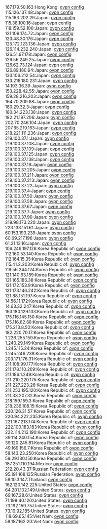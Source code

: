 167.179.50.163:Hong Kong: [ovpn config](vpn/167_179_50_163.ovpn)  
115.126.137.48:Japan: [ovpn config](vpn/115_126_137_48.ovpn)  
115.163.202.29:Japan: [ovpn config](vpn/115_163_202_29.ovpn)  
115.38.100.16:Japan: [ovpn config](vpn/115_38_100_16.ovpn)  
118.159.52.100:Japan: [ovpn config](vpn/118_159_52_100.ovpn)  
121.109.174.72:Japan: [ovpn config](vpn/121_109_174_72.ovpn)  
123.48.30.176:Japan: [ovpn config](vpn/123_48_30_176.ovpn)  
125.172.123.136:Japan: [ovpn config](vpn/125_172_123_136.ovpn)  
126.114.232.240:Japan: [ovpn config](vpn/126_114_232_240.ovpn)  
126.51.97.178:Japan: [ovpn config](vpn/126_51_97_178.ovpn)  
126.56.249.25:Japan: [ovpn config](vpn/126_56_249_25.ovpn)  
126.62.73.124:Japan: [ovpn config](vpn/126_62_73_124.ovpn)  
126.89.180.94:Japan: [ovpn config](vpn/126_89_180_94.ovpn)  
133.106.212.54:Japan: [ovpn config](vpn/133_106_212_54.ovpn)  
133.218.180.231:Japan: [ovpn config](vpn/133_218_180_231.ovpn)  
14.193.36.39:Japan: [ovpn config](vpn/14_193_36_39.ovpn)  
153.228.42.55:Japan: [ovpn config](vpn/153_228_42_55.ovpn)  
159.28.216.203:Japan: [ovpn config](vpn/159_28_216_203.ovpn)  
164.70.209.88:Japan: [ovpn config](vpn/164_70_209_88.ovpn)  
180.29.32.3:Japan: [ovpn config](vpn/180_29_32_3.ovpn)  
180.34.223.138:Japan: [ovpn config](vpn/180_34_223_138.ovpn)  
182.21.197.206:Japan: [ovpn config](vpn/182_21_197_206.ovpn)  
202.70.246.104:Japan: [ovpn config](vpn/202_70_246_104.ovpn)  
207.65.219.163:Japan: [ovpn config](vpn/207_65_219_163.ovpn)  
218.221.111.236:Japan: [ovpn config](vpn/218_221_111_236.ovpn)  
219.100.37.1:Japan: [ovpn config](vpn/219_100_37_1.ovpn)  
219.100.37.108:Japan: [ovpn config](vpn/219_100_37_108.ovpn)  
219.100.37.109:Japan: [ovpn config](vpn/219_100_37_109.ovpn)  
219.100.37.125:Japan: [ovpn config](vpn/219_100_37_125.ovpn)  
219.100.37.138:Japan: [ovpn config](vpn/219_100_37_138.ovpn)  
219.100.37.19:Japan: [ovpn config](vpn/219_100_37_19.ovpn)  
219.100.37.205:Japan: [ovpn config](vpn/219_100_37_205.ovpn)  
219.100.37.211:Japan: [ovpn config](vpn/219_100_37_211.ovpn)  
219.100.37.213:Japan: [ovpn config](vpn/219_100_37_213.ovpn)  
219.100.37.22:Japan: [ovpn config](vpn/219_100_37_22.ovpn)  
219.100.37.4:Japan: [ovpn config](vpn/219_100_37_4.ovpn)  
219.100.37.50:Japan: [ovpn config](vpn/219_100_37_50.ovpn)  
219.100.37.58:Japan: [ovpn config](vpn/219_100_37_58.ovpn)  
219.100.37.67:Japan: [ovpn config](vpn/219_100_37_67.ovpn)  
219.100.37.7:Japan: [ovpn config](vpn/219_100_37_7.ovpn)  
219.100.37.90:Japan: [ovpn config](vpn/219_100_37_90.ovpn)  
219.98.173.220:Japan: [ovpn config](vpn/219_98_173_220.ovpn)  
223.133.151.61:Japan: [ovpn config](vpn/223_133_151_61.ovpn)  
60.153.193.239:Japan: [ovpn config](vpn/60_153_193_239.ovpn)  
60.69.217.196:Japan: [ovpn config](vpn/60_69_217_196.ovpn)  
61.21.13.16:Japan: [ovpn config](vpn/61_21_13_16.ovpn)  
106.249.197.126:Korea Republic of: [ovpn config](vpn/106_249_197_126.ovpn)  
112.160.53.140:Korea Republic of: [ovpn config](vpn/112_160_53_140.ovpn)  
112.164.15.35:Korea Republic of: [ovpn config](vpn/112_164_15_35.ovpn)  
115.41.2.203:Korea Republic of: [ovpn config](vpn/115_41_2_203.ovpn)  
119.56.244.124:Korea Republic of: [ovpn config](vpn/119_56_244_124.ovpn)  
121.140.63.189:Korea Republic of: [ovpn config](vpn/121_140_63_189.ovpn)  
121.165.186.38:Korea Republic of: [ovpn config](vpn/121_165_186_38.ovpn)  
121.172.153.9:Korea Republic of: [ovpn config](vpn/121_172_153_9.ovpn)  
121.173.146.242:Korea Republic of: [ovpn config](vpn/121_173_146_242.ovpn)  
121.88.151.197:Korea Republic of: [ovpn config](vpn/121_88_151_197.ovpn)  
14.56.11.172:Korea Republic of: [ovpn config](vpn/14_56_11_172.ovpn)  
14.63.32.247:Korea Republic of: [ovpn config](vpn/14_63_32_247.ovpn)  
163.180.129.133:Korea Republic of: [ovpn config](vpn/163_180_129_133.ovpn)  
175.116.145.150:Korea Republic of: [ovpn config](vpn/175_116_145_150.ovpn)  
175.116.62.68:Korea Republic of: [ovpn config](vpn/175_116_62_68.ovpn)  
175.213.8.50:Korea Republic of: [ovpn config](vpn/175_213_8_50.ovpn)  
182.220.70.17:Korea Republic of: [ovpn config](vpn/182_220_70_17.ovpn)  
1.226.255.159:Korea Republic of: [ovpn config](vpn/1_226_255_159.ovpn)  
1.240.29.149:Korea Republic of: [ovpn config](vpn/1_240_29_149.ovpn)  
1.245.115.24:Korea Republic of: [ovpn config](vpn/1_245_115_24.ovpn)  
1.245.246.239:Korea Republic of: [ovpn config](vpn/1_245_246_239.ovpn)  
203.171.176.31:Korea Republic of: [ovpn config](vpn/203_171_176_31.ovpn)  
211.108.99.177:Korea Republic of: [ovpn config](vpn/211_108_99_177.ovpn)  
211.178.110.209:Korea Republic of: [ovpn config](vpn/211_178_110_209.ovpn)  
211.186.1.249:Korea Republic of: [ovpn config](vpn/211_186_1_249.ovpn)  
211.210.220.175:Korea Republic of: [ovpn config](vpn/211_210_220_175.ovpn)  
211.227.223.26:Korea Republic of: [ovpn config](vpn/211_227_223_26.ovpn)  
211.253.195.120:Korea Republic of: [ovpn config](vpn/211_253_195_120.ovpn)  
211.33.207.32:Korea Republic of: [ovpn config](vpn/211_33_207_32.ovpn)  
218.159.159.3:Korea Republic of: [ovpn config](vpn/218_159_159_3.ovpn)  
218.236.108.15:Korea Republic of: [ovpn config](vpn/218_236_108_15.ovpn)  
220.126.31.57:Korea Republic of: [ovpn config](vpn/220_126_31_57.ovpn)  
220.94.222.235:Korea Republic of: [ovpn config](vpn/220_94_222_235.ovpn)  
221.167.213.174:Korea Republic of: [ovpn config](vpn/221_167_213_174.ovpn)  
222.100.183.183:Korea Republic of: [ovpn config](vpn/222_100_183_183.ovpn)  
222.114.213.190:Korea Republic of: [ovpn config](vpn/222_114_213_190.ovpn)  
39.114.240.154:Korea Republic of: [ovpn config](vpn/39_114_240_154.ovpn)  
39.120.245.81:Korea Republic of: [ovpn config](vpn/39_120_245_81.ovpn)  
49.169.156.7:Korea Republic of: [ovpn config](vpn/49_169_156_7.ovpn)  
58.143.23.250:Korea Republic of: [ovpn config](vpn/58_143_23_250.ovpn)  
59.29.130.150:Korea Republic of: [ovpn config](vpn/59_29_130_150.ovpn)  
187.251.110.194:Mexico: [ovpn config](vpn/187_251_110_194.ovpn)  
212.20.43.37:Russian Federation: [ovpn config](vpn/212_20_43_37.ovpn)  
95.191.168.135:Russian Federation: [ovpn config](vpn/95_191_168_135.ovpn)  
58.10.3.147:Thailand: [ovpn config](vpn/58_10_3_147.ovpn)  
162.120.142.225:United States: [ovpn config](vpn/162_120_142_225.ovpn)  
64.201.102.149:United States: [ovpn config](vpn/64_201_102_149.ovpn)  
69.167.28.6:United States: [ovpn config](vpn/69_167_28_6.ovpn)  
71.198.40.120:United States: [ovpn config](vpn/71_198_40_120.ovpn)  
73.192.159.75:United States: [ovpn config](vpn/73_192_159_75.ovpn)  
73.19.92.185:United States: [ovpn config](vpn/73_19_92_185.ovpn)  
118.69.65.145:Viet Nam: [ovpn config](vpn/118_69_65_145.ovpn)  
58.187.162.20:Viet Nam: [ovpn config](vpn/58_187_162_20.ovpn)  
